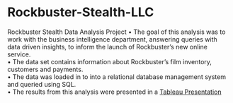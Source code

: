 # Rockbuster-Stealth-LLC
Rockbuster Stealth Data Analysis Project 
•	The goal of this analysis was to work with the business intelligence department, answering queries with data driven insights, to inform the launch of Rockbuster’s new online service.  
•	The data set contains information about Rockbuster’s film inventory, customers and payments.   
•	The data was loaded in to into a relational database management system and queried using SQL.  
•	The results from this analysis were presented in a [Tableau Presentation](https://public.tableau.com/profile/rebecca3609#!/vizhome/RockbusterStealthLLC/RockbusterStealthLLC)  

